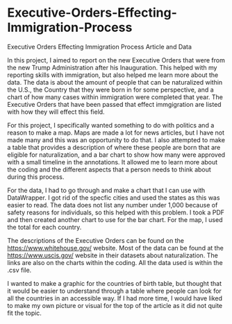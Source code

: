 # Executive-Orders-Effecting-Immigration-Process
 
Executive Orders Effecting Immigration Process Article and Data

In this project, I aimed to report on the new Executive Orders that were from the new Trump Administration after his Inauguration. This helped with my reporting skills with immigration, but also helped me learn more about the data. The data is about the amount of people that can be naturalized within the U.S., the Country that they were born in for some perspective, and a chart of how many cases within immigration were completed that year. The Executive Orders that have been passed that effect immgigration are listed with how they will effect this field. 

For this project, I specifically wanted something to do with politics and a reason to make a map. Maps are made a lot for news articles, but I have not made many and this was an opportunity to do that. I also attempted to make a table that provides a description of where these people are born that are eligible for naturalization, and a bar chart to show how many were approved with a small timeline in the annotations. It allowed me to learn more about the coding and the different aspects that a person needs to think about during this process.

For the data, I had to go through and make a chart that I can use with DataWrapper. I got rid of the specfic cities and used the states as this was easier to read. The data does not list any number under 1,000 because of safety reasons for individuals, so this helped with this problem. I took a PDF and then created another chart to use for the bar chart. For the map, I used the total for each country. 

The descriptions of the Executive Orders can be found on the https://www.whitehouse.gov/ website. Most of the data can be found at the https://www.uscis.gov/ website in their datasets about naturalization. The links are also on the charts within the coding. All the data used is within the .csv file. 

I wanted to make a graphic for the countries of birth table, but thought that it would be easier to understand through a table where people can look for all the countries in an accessible way. If I had more time, I would have liked to make my own picture or visual for the top of the article as it did not quite fit the topic. 